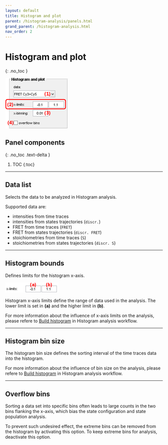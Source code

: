 ```yaml
---
layout: default
title: Histogram and plot
parent: /histogram-analysis/panels.html
grand_parent: /histogram-analysis.html
nav_order: 2
---
```


# Histogram and plot
{: .no_toc }

<a href="../../assets/images/gui/HA-panel-plot.png"><img src="../../assets/images/gui/HA-panel-plot.png" style="max-width: 200px;"/></a>

## Panel components
{: .no_toc .text-delta }

1. TOC
{:toc}


---

## Data list

Selects the data to be analyzed in Histogram analysis.

Supported data are:
* intensities from time traces
* intensities from states trajectories (`discr.`)
* FRET from time traces (`FRET`)
* FRET from states trajectories (`discr. FRET`)
* stoichiometries from time traces (`S`)
* stoichiometries from states trajectories (`discr. S`)


---

## Histogram bounds

Defines limits for the histogram x-axis.

<img src="../../assets/images/gui/HA-panel-plot-bounds.png" style="max-width: 171px;"/>

Histogram x-axis limits define the range of data used in the analysis. 
The lower limit is set in **(a)** and the higher limit in **(b)**.

For more information about the influence of x-axis limits on the analysis, please refere to 
[Build histogram](../workflow.html#build-histogram) in Histogram analysis workflow.


---

## Histogram bin size

The histogram bin size defines the sorting interval of the time traces data into the histogram.

For more information about the influence of bin size on the analysis, please refere to 
[Build histogram](../workflow.html#build-histogram) in Histogram analysis workflow.


---

## Overflow bins

Sorting a data set into specific bins often leads to large counts in the two bins flanking the x-axis, which bias the state configuration and state population analysis. 

To prevent such undesired effect, the extreme bins can be removed from the histogram by activating this option. 
To keep extreme bins for analysis, deactivate this option.
